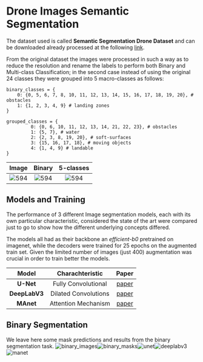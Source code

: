 # Drone Images Semantic Segmentation

The dataset used is called **Semantic Segmentation Drone Dataset** and can be downloaded already processed at the following [link](https://www.kaggle.com/datasets/santurini/semantic-segmentation-drone-dataset).

From the original dataset the images were processed in such a way as to reduce the resolution and rename the labels to perform both Binary and Multi-class Classification; in the second case instead of using the original 24 classes they were grouped into 5 macro-classes as follows:

```
binary_classes = {
	0: {0, 5, 6, 7, 8, 10, 11, 12, 13, 14, 15, 16, 17, 18, 19, 20}, # obstacles
	1: {1, 2, 3, 4, 9} # landing zones
}

grouped_classes = {
         0: {0, 6, 10, 11, 12, 13, 14, 21, 22, 23}, # obstacles
         1: {5, 7}, # water
         2: {2, 3, 8, 19, 20}, # soft-surfaces
         3: {15, 16, 17, 18}, # moving objects
         4: {1, 4, 9} # landable
}
```
|Image|Binary|5-classes|
|:-------------------------:|:-------------------------:|:-------------------------:|
|![594](https://user-images.githubusercontent.com/91251307/206544548-2b0853c4-dc8b-4297-ae6d-02fd6994dd15.png)|![594](https://user-images.githubusercontent.com/91251307/206544587-3924f5a2-82ca-4eed-9ee2-60b3cf7d6fe2.png)|![594](https://user-images.githubusercontent.com/91251307/206543843-ceee696c-0d99-4e93-bba4-6626261da18d.png)|

## Models and Training
The performance of 3 different Image segmentation models, each with its own particular characteristic, considered the state of the art were compared just to go to show how the different underlying concepts differed.

The models all had as their backbone an _efficient-b0_ pretrained on imagenet, while the decoders were trained for 25 epochs on the augmented train set. Given the limited number of images (just 400) augmentation was crucial in order to train better the models.

|Model|Charachteristic|Paper|
|:-------------------------:|:-------------------------:|:-------------------------:|
|**U-Net**|Fully Convolutional|[paper](https://arxiv.org/pdf/1505.04597.pdf)|
|**DeepLabV3**|Dilated Convolutions|[paper](https://arxiv.org/pdf/1706.05587v3.pdf)|
|**MAnet**|Attention Mechanism|[paper](https://arxiv.org/pdf/2009.02130.pdf)|

## Binary Segmentation
We leave here some mask predictions and results from the binary segmentation task.
![binary_images](https://user-images.githubusercontent.com/91251307/206849683-1d5add75-6144-4a77-8307-ac33529e2e2a.png)![binary_masks](https://user-images.githubusercontent.com/91251307/206849703-3817de45-cdf3-4b30-9a6a-527c3968b5ed.png)![unet](https://user-images.githubusercontent.com/91251307/206849709-7ca86dcc-1c12-41ce-9ccd-6b6715988266.png)![deeplabv3](https://user-images.githubusercontent.com/91251307/206849717-cffa3c84-1f59-4e18-ad9e-6570b1f975eb.png)![manet](https://user-images.githubusercontent.com/91251307/206849733-72783a38-68e6-402f-bc0b-a295ee7ed389.png)






